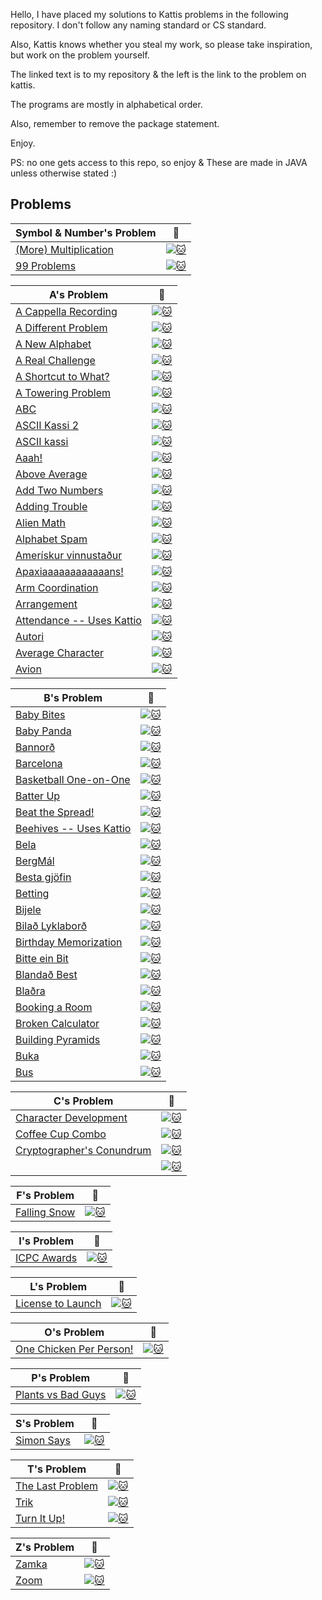 Hello, I have placed my solutions to Kattis problems in the following repository. I don't follow any naming standard or CS standard.

Also, Kattis knows whether you steal my work, so please take inspiration, but work on the problem yourself.

The linked text is to my repository & the left is the link to the problem on kattis.

The programs are mostly in alphabetical order.

Also, remember to remove the package statement.

Enjoy.

PS: no one gets access to this repo, so enjoy & These are made in JAVA unless otherwise stated :)

## Problems
| Symbol & Number's Problem | :link: |
|       -       |       -       |
| [(More) Multiplication](https://github.com/unrushed/Kattis/blob/main/Done/MessyMultiply.java) | [![:cat:](https://open.kattis.com/favicon)](https://open.kattis.com/problems/multiplication) |
| [99 Problems](https://github.com/unrushed/Kattis/blob/main/Done/Price.java) | [![:cat:](https://open.kattis.com/favicon)](https://open.kattis.com/problems/99problems) |

| A's Problem | :link: |
|       -       |       -       |
| [A Cappella Recording](https://github.com/unrushed/Kattis/blob/main/Done/ACappella.java) | [![:cat:](https://open.kattis.com/favicon)](https://open.kattis.com/problems/acappellarecording) |
| [A Different Problem](https://github.com/unrushed/Kattis/blob/main/Done/Subtraction.java) | [![:cat:](https://open.kattis.com/favicon)](https://open.kattis.com/problems/different) |
| [A New Alphabet](https://github.com/unrushed/Kattis/blob/main/Done/NewLanguage.java) | [![:cat:](https://open.kattis.com/favicon)](https://open.kattis.com/problems/anewalphabet) |
| [A Real Challenge](https://github.com/unrushed/Kattis/blob/main/Done/Field.java) | [![:cat:](https://open.kattis.com/favicon)](https://open.kattis.com/problems/areal) |
| [A Shortcut to What?](https://github.com/unrushed/Kattis/blob/main/Done/SimpleCalcuation.java) | [![:cat:](https://open.kattis.com/favicon)](https://open.kattis.com/problems/shortcuttowhat) |
| [A Towering Problem](https://github.com/unrushed/Kattis/blob/main/Done/Towering.java) | [![:cat:](https://open.kattis.com/favicon)](https://open.kattis.com/problems/towering) |
| [ABC](https://github.com/unrushed/Kattis/blob/main/Done/Reorder.java) | [![:cat:](https://open.kattis.com/favicon)](https://open.kattis.com/problems/abc) |
| [ASCII Kassi 2](https://github.com/unrushed/Kattis/blob/main/Done/ASCIIKassi2.java) | [![:cat:](https://open.kattis.com/favicon)](https://open.kattis.com/problems/asciikassi2) |
| [ASCII kassi](https://github.com/unrushed/Kattis/blob/main/Done/UnrushedSquare.java) | [![:cat:](https://open.kattis.com/favicon)](https://open.kattis.com/problems/asciikassi) |
| [Aaah!](https://github.com/unrushed/Kattis/blob/main/Done/aaah.java) | [![:cat:](https://open.kattis.com/favicon)](https://open.kattis.com/problems/aaah) |
| [Above Average](https://github.com/unrushed/Kattis/blob/main/Done/AboveAverage.java) | [![:cat:](https://open.kattis.com/favicon)](https://open.kattis.com/problems/aboveaverage) |
| [Add Two Numbers](https://github.com/unrushed/Kattis/blob/main/Done/AddTwoNumbers.java) | [![:cat:](https://open.kattis.com/favicon)](https://open.kattis.com/problems/addtwonumbers) |
| [Adding Trouble](https://github.com/unrushed/Kattis/blob/main/Done/AddingTrouble.java) | [![:cat:](https://open.kattis.com/favicon)](https://open.kattis.com/problems/addingtrouble) |
| [Alien Math](https://github.com/unrushed/Kattis/blob/main/Done/AlienMath.java) | [![:cat:](https://open.kattis.com/favicon)](https://open.kattis.com/problems/alienmath) |
| [Alphabet Spam](https://github.com/unrushed/Kattis/blob/main/Done/SpamDetection.java) | [![:cat:](https://open.kattis.com/favicon)](https://open.kattis.com/problems/alphabetspam) |
| [Amerískur vinnustaður](https://github.com/unrushed/Kattis/blob/main/Done/ameriskur.java) | [![:cat:](https://open.kattis.com/favicon)](https://open.kattis.com/problems/ameriskur) |
| [Apaxiaaaaaaaaaaaans!](https://github.com/unrushed/Kattis/blob/main/Done/StickyKeys.java) | [![:cat:](https://open.kattis.com/favicon)](https://open.kattis.com/problems/apaxiaaans) |
| [Arm Coordination](https://github.com/unrushed/Kattis/blob/main/Done/BoxACircle2.java) | [![:cat:](https://open.kattis.com/favicon)](https://open.kattis.com/problems/armcoordination) |
| [Arrangement](https://github.com/unrushed/Kattis/blob/main/Done/Marcelektro.java) | [![:cat:](https://open.kattis.com/favicon)](https://open.kattis.com/problems/upprodun) |
| [Attendance -- Uses Kattio](https://github.com/unrushed/Kattis/blob/main/Done/Attendence.java) | [![:cat:](https://open.kattis.com/favicon)](https://open.kattis.com/problems/attendance2) |
| [Autori](https://github.com/unrushed/Kattis/blob/main/Done/autori.java) | [![:cat:](https://open.kattis.com/favicon)](https://open.kattis.com/problems/autori) |
| [Average Character](https://github.com/unrushed/Kattis/blob/main/Done/ASCIIAverage.java) | [![:cat:](https://open.kattis.com/favicon)](https://open.kattis.com/problems/averagecharacter) |
| [Avion](https://github.com/unrushed/Kattis/blob/main/Done/CIAFinder.java) | [![:cat:](https://open.kattis.com/favicon)](https://open.kattis.com/problems/avion) |

| B's Problem | :link: |
|       -       |       -       |
| [Baby Bites](https://github.com/unrushed/Kattis/blob/main/Done/MouthFull.java) | [![:cat:](https://open.kattis.com/favicon)](https://open.kattis.com/problems/babybites) |
| [Baby Panda](https://github.com/unrushed/Kattis/blob/main/Done/Sneezes.java) | [![:cat:](https://open.kattis.com/favicon)](https://open.kattis.com/problems/babypanda) |
| [Bannorð](https://github.com/unrushed/Kattis/blob/main/Done/AllowedLetters.java) | [![:cat:](https://open.kattis.com/favicon)](https://open.kattis.com/problems/bannord) |
| [Barcelona]() | [![:cat:](https://open.kattis.com/favicon)](https://open.kattis.com/problems/barcelona) |
| [Basketball One-on-One](https://github.com/unrushed/Kattis/blob/main/Done/Basketball.java) | [![:cat:](https://open.kattis.com/favicon)](https://open.kattis.com/problems/basketballoneonone) |
| [Batter Up](https://github.com/unrushed/Kattis/blob/main/Done/Batter.java) | [![:cat:](https://open.kattis.com/favicon)](https://open.kattis.com/problems/batterup) |
| [Beat the Spread!]() | [![:cat:](https://open.kattis.com/favicon)](https://open.kattis.com/problems/beatspread) |
| [Beehives -- Uses Kattio]() | [![:cat:](https://open.kattis.com/favicon)](https://open.kattis.com/problems/beehives) |
| [Bela](https://github.com/unrushed/Kattis/blob/main/Done/CardGameCalculator.java) | [![:cat:](https://open.kattis.com/favicon)](https://open.kattis.com/problems/bela) |
| [BergMál]() | [![:cat:](https://open.kattis.com/favicon)](https://open.kattis.com/problems/bergmal) |
| [Besta gjöfin](https://github.com/unrushed/Kattis/blob/main/Done/Presents.java) | [![:cat:](https://open.kattis.com/favicon)](https://open.kattis.com/problems/bestagjofin) |
| [Betting](https://github.com/unrushed/Kattis/blob/main/Done/Betting.java) | [![:cat:](https://open.kattis.com/favicon)](https://open.kattis.com/problems/betting) |
| [Bijele](https://github.com/unrushed/Kattis/blob/main/Done/CorrectNumberOfPieces.java) | [![:cat:](https://open.kattis.com/favicon)](https://open.kattis.com/problems/bijele) |
| [Bilað Lyklaborð](https://github.com/unrushed/Kattis/blob/main/Done/StickyKeys2.java) | [![:cat:](https://open.kattis.com/favicon)](https://open.kattis.com/problems/biladlyklabord) |
| [Birthday Memorization](https://github.com/unrushed/Kattis/blob/main/Done/RememberBirthdays.java) | [![:cat:](https://open.kattis.com/favicon)](https://open.kattis.com/problems/fodelsedagsmemorisering) |
| [Bitte ein Bit](https://github.com/unrushed/Kattis/blob/main/Done/Bits.java) | [![:cat:](https://open.kattis.com/favicon)](https://open.kattis.com/problems/bitteeinbit) |
| [Blandað Best](https://github.com/unrushed/Kattis/blob/main/Done/MeatAmount.java) | [![:cat:](https://open.kattis.com/favicon)](https://open.kattis.com/problems/blandadbest) |
| [Blaðra](https://github.com/unrushed/Kattis/blob/main/Done/Balloon.java) | [![:cat:](https://open.kattis.com/favicon)](https://open.kattis.com/problems/bladra2) |
| [Booking a Room](https://github.com/unrushed/Kattis/blob/main/Done/BookingARoom.java) | [![:cat:](https://open.kattis.com/favicon)](https://open.kattis.com/problems/bookingaroom) |
| [Broken Calculator](https://github.com/unrushed/Kattis/blob/main/Done/BrokenCalc.java) | [![:cat:](https://open.kattis.com/favicon)](https://open.kattis.com/problems/brokencalculator) |
| [Building Pyramids](https://github.com/unrushed/Kattis/blob/main/Done/Pyramid.java) | [![:cat:](https://open.kattis.com/favicon)](https://open.kattis.com/problems/pyramids) |
| [Buka](https://github.com/unrushed/Kattis/blob/main/Done/AddOrMultiple.java) | [![:cat:](https://open.kattis.com/favicon)](https://open.kattis.com/problems/buka) |
| [Bus](https://github.com/unrushed/Kattis/blob/main/Done/Bus.java) | [![:cat:](https://open.kattis.com/favicon)](https://open.kattis.com/problems/bus) |


| C's Problem | :link: |
|       -       |       -       |
| [Character Development](https://github.com/unrushed/Kattis/blob/main/Done/Relationships.java) | [![:cat:](https://open.kattis.com/favicon)](https://open.kattis.com/problems/character) |
| [Coffee Cup Combo](https://github.com/unrushed/Kattis/blob/main/Done/Coffee.java) | [![:cat:](https://open.kattis.com/favicon)](https://open.kattis.com/problems/coffeecupcombo) |
| [Cryptographer's Conundrum](https://github.com/unrushed/Kattis/blob/main/Done/Per.java) | [![:cat:](https://open.kattis.com/favicon)](https://open.kattis.com/problems/conundrum) |
| []() | [![:cat:](https://open.kattis.com/favicon)]() |

| F's Problem | :link: |
|       -       |       -       |
| [Falling Snow](https://github.com/unrushed/Kattis/blob/main/Done/Snow.java) | [![:cat:](https://open.kattis.com/favicon)](https://open.kattis.com/problems/fallingsnow2) |

| I's Problem | :link: |
|       -       |       -       |
| [ICPC Awards](https://github.com/unrushed/Kattis/blob/main/Done/ICPCAwards.java) | [![:cat:](https://open.kattis.com/favicon)](https://open.kattis.com/problems/icpcawards) |

| L's Problem | :link: |
|       -       |       -       |
| [License to Launch](https://github.com/unrushed/Kattis/blob/main/Done/LicenseToLaunch.java) | [![:cat:](https://open.kattis.com/favicon)](https://open.kattis.com/problems/licensetolaunch) |

| O's Problem | :link: |
|       -       |       -       |
| [One Chicken Per Person!](https://github.com/unrushed/Kattis/blob/main/Done/OnceChickenPerPerson.java) | [![:cat:](https://open.kattis.com/favicon)]((https://open.kattis.com/problems/onechicken)) |

| P's Problem | :link: |
|       -       |       -       |
| [Plants vs Bad Guys](https://github.com/unrushed/Kattis/blob/main/Done/PlantsVSZombies.java) | [![:cat:](https://open.kattis.com/favicon)](https://open.kattis.com/problems/pvbg) |

| S's Problem | :link: |
|       -       |       -       |
| [Simon Says](https://github.com/unrushed/Kattis/blob/main/Done/SimonSays.java) | [![:cat:](https://open.kattis.com/favicon)](https://open.kattis.com/problems/simonsays) |

| T's Problem | :link: |
|       -       |       -       |
| [The Last Problem](https://github.com/unrushed/Kattis/blob/main/Done/TheLastProblem.java) | [![:cat:](https://open.kattis.com/favicon)](https://open.kattis.com/problems/thelastproblem) |
| [Trik](https://github.com/unrushed/Kattis/blob/main/Done/CupsGame.java) | [![:cat:](https://open.kattis.com/favicon)](https://open.kattis.com/problems/trik) |
| [Turn It Up!](https://github.com/unrushed/Kattis/blob/main/Done/TurnItUp.java) | [![:cat:](https://open.kattis.com/favicon)](https://open.kattis.com/problems/skruop) |

| Z's Problem | :link: |
|       -       |       -       |
| [Zamka](https://github.com/unrushed/Kattis/blob/main/Done/Zamka.java) | [![:cat:](https://open.kattis.com/favicon)](https://open.kattis.com/problems/zamka) |
| [Zoom](https://github.com/unrushed/Kattis/blob/main/Done/Zoom.java) | [![:cat:](https://open.kattis.com/favicon)](https://open.kattis.com/problems/zoom) |
